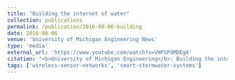 ```yaml
---
title: "Building the internet of water"
collection: publications
permalink: /publication/2016-08-06-building
date: 2016-08-06
venue: 'University of Michigan Engineering News'
type: 'media'
external_url: 'https://www.youtube.com/watch?v=VHFSPdMDEg4'
citation: "<b>University of Michigan Engineering</b>: Building the internet of water. (2016). [Video]"
tags: ['wireless-sensor-networks', 'smart-stormwater-systems']
---
```

